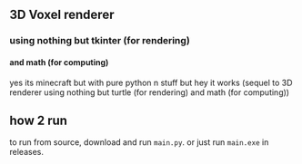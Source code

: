 ## 3D Voxel renderer
### using nothing but tkinter (for rendering)
#### and math (for computing)

yes its minecraft but with pure python n stuff but hey it works (sequel to 3D renderer using nothing but turtle (for rendering) and math (for computing))


## how 2 run
to run from source, download and run `main.py`. or just run `main.exe` in releases.
